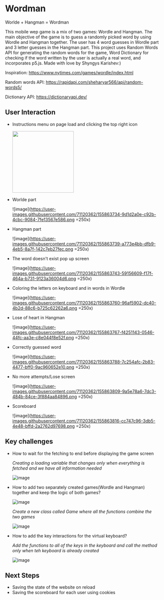 # Wordman
Worlde + Hangman = Wordman

This mobile wep game is a mix of two games: Wordle and Hangman. The main objective of the game is to guess a randomly picked word by using Wordle and Hangman together. The user has 4 word guesses in Wordle part and 3 letter guesses in the Hangman part. This project uses Random Words API for generating the random words for the game, Word Dictionary for checking if the word written by the user is actually a real word, and incorporates p5.js. Made with love by Shyngys Karishev:)


Inspiration: https://www.nytimes.com/games/wordle/index.html 

Random words API: https://rapidapi.com/sheharyar566/api/random-words5/

Dictionary API: https://dictionaryapi.dev/


## User Interaction 

 - Instructions menu on page load and clicking the top right icon

   <img src="https://user-images.githubusercontent.com/71120362/155863730-85b00443-65f8-4b10-a066-403acbdabcf5.png" width="200" height="200" />

 - Worlde part

   ![image](https://user-images.githubusercontent.com/71120362/155863734-9d1d2a0e-c92b-4cbc-9084-7fe13567e586.png =250x)

 - Hangman part

   ![image](https://user-images.githubusercontent.com/71120362/155863739-a773e4bb-dfb9-4eb5-8a7f-142c7eb27fec.png =250x)

 - The word doesn't exist pop up screen
 
   ![image](https://user-images.githubusercontent.com/71120362/155863743-59156609-f17f-464a-b731-9123a36004d6.png =250x)

 - Coloring the letters on keyboard and in words in Wordle

   ![image](https://user-images.githubusercontent.com/71120362/155863760-96af5902-dc40-4b2d-88c6-b725c62262a6.png =250x)

 - Lose of heart in Hangman
 
   ![image](https://user-images.githubusercontent.com/71120362/155863767-f4251143-0546-44fc-aa3e-c8e044f8e52f.png =250x)

 - Correctly guessed word

   ![image](https://user-images.githubusercontent.com/71120362/155863788-7c254afc-2b83-4477-bff0-9ac960652e10.png =250x)

 - No more attempts/Lose screen
 
   ![image](https://user-images.githubusercontent.com/71120362/155863809-9a5e78a6-7dc3-484b-84ce-3f884aa84896.png =250x)

 - Scoreboard

   ![image](https://user-images.githubusercontent.com/71120362/155863816-cc747c96-3db5-4e48-bffd-2a2762d97698.png =250x)


## Key challenges

 - How to wait for the fetching to end before displaying the game screen
   
   *Creating a loading variable that changes only when everything is fetched and we have all information needed*
   
   
   ![image](https://user-images.githubusercontent.com/71120362/155863595-fc9049d2-8d2a-427b-ac79-2b25076c6048.png)

 - How to add two separately created games(Wordle and Hangman) together and keep the logic of both games?

   ![image](https://user-images.githubusercontent.com/71120362/155863654-dcbbca1b-303d-4d81-9e6d-dd0329df845c.png)

   *Create a new class called Game where all the functions combine the two games*
   
   ![image](https://user-images.githubusercontent.com/71120362/155863662-519910fc-1c5d-4b47-87e9-782982884466.png)

 - How to add the key interactions for the virtual keyboard?

   *Add the functions to all of the keys in the keyboard and call the method only when teh keyboard is already created*

   ![image](https://user-images.githubusercontent.com/71120362/155863688-c2c27397-9856-4534-927f-984877a41107.png)



## Next Steps

 - Saving the state of the website on reload
 - Saving the scoreboard for each user using cookies
